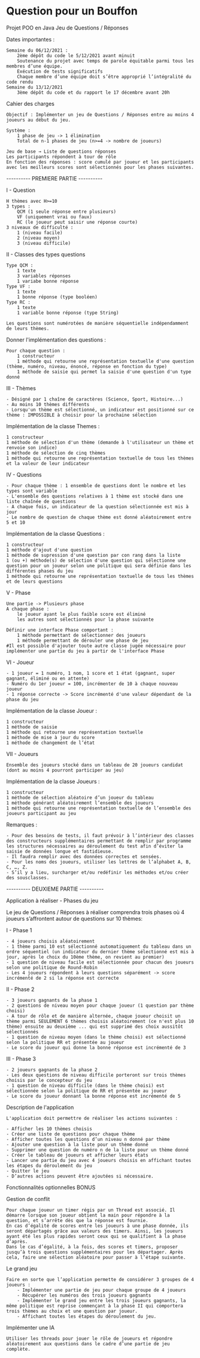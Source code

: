 # Question pour un Bouffon
Projet POO en Java
Jeu de Questions / Réponses

Dates importantes : 

    Semaine du 06/12/2021 :
        2ème dépôt du code le 5/12/2021 avant minuit 
        Soutenance du projet avec temps de parole équitable parmi tous les membres d’une équipe.
        Exécution de tests significatifs
        Chaque membre d’une équipe doit s’être approprié l’intégralité du code rendu 
    Semaine du 13/12/2021
        3ème dépôt du code et du rapport le 17 décembre avant 20h

Cahier des charges

    Objectif : Implémenter un jeu de Questions / Réponses entre au moins 4 joueurs au début du jeu.

    Système :
        1 phase de jeu -> 1 élimination 
        Total de n-1 phases de jeu (n>=4 -> nombre de joueurs)

    Jeu de base → Liste de questions réponses
    Les participants répondent à tour de rôle
    En fonction des réponses : score cumulé par joueur et les participants avec les meilleurs scores sont sélectionnés pour les phases suivantes.

---------- PREMIERE PARTIE ----------

I - Question

    H thèmes avec H>=10
    3 types :
        QCM (1 seule réponse entre plusieurs)
        VF (uniquement vrai ou faux)
        RC (le joueur peut saisir une réponse courte)
    3 niveaux de difficulté :
        1 (niveau facile)
        2 (niveau moyen)
        3 (niveau difficile)

II - Classes des types questions

    Type QCM :
        1 texte
        3 variables réponses
        1 variabe bonne réponse
    Type VF :
        1 texte
        1 bonne réponse (type booléen)
    Type RC :
        1 texte
        1 variable bonne réponse (type String)
        
    Les questions sont numérotées de manière séquentielle indépendamment de leurs thèmes.
    
Donner l'implémentation des questions :

    Pour chaque question :
        1 constructeur
        1 méthode qui retourne une représentation textuelle d'une question (thème, numéro, niveau, énoncé, réponse en fonction du type)
        1 méthode de saisie qui permet la saisie d'une question d'un type donné

III - Thèmes

    - Désigné par 1 chaîne de caractères (Science, Sport, Histoire...)
    - Au moins 10 thèmes différents
    - Lorsqu'un thème est sélectionné, un indicateur est positionné sur ce thème : IMPOSSIBLE à choisir pour la prochaine sélection
    
Implémentation de la classe Themes :

    1 constructeur
    1 méthode de sélection d'un thème (demande à l'utilisateur un thème et renvoie son indice)
    1 méthode de sélection de cinq thèmes
    1 méthode qui retourne une représentation textuelle de tous les thèmes et la valeur de leur indicateur

IV - Questions

    - Pour chaque thème : 1 ensemble de questions dont le nombre et les types sont variable
    - L'ensemble des questions relatives à 1 thème est stocké dans une liste chaînée de questions
    - A chaque fois, un indicateur de la question sélectionnée est mis à jour
    - Le nombre de question de chaque thème est donné aléatoirement entre 5 et 10

Implémentation de la classe Questions :

    1 constructeur
    1 méthode d'ajout d'une question
    1 méthode de supression d'une question par con rang dans la liste
    1 (ou +) méthode(s) de sélection d'une question qui sélectionne une question pour un joueur selon une politique qui sera définie dans les différentes phases du jeu
    1 méthode qui retourne une représentation textuelle de tous les thèmes et de leurs questions

V - Phase

    Une partie -> Plusieurs phase
    A chaque phase : 
        le joueur ayant le plus faible score est éliminé
        les autres sont sélectionnés pour la phase suivante
    
    Définir une interface Phase comportant :
        1 méthode permettant de sélectionner des joueurs
        1 méthode permettant de dérouler une phase de jeu
    #Il est possible d'ajouter toute autre classe jugée nécessaire pour implémenter une partie du jeu à partir de l'interface Phase

VI - Joueur

    - 1 joueur = 1 numéro, 1 nom, 1 score et 1 état (gagnant, super gagnant, éliminé ou en attente)
    - Numéro du 1er joueur = 100, incrémenter de 10 à chaque nouveau joueur
    - 1 réponse correcte -> Score incrémenté d'une valeur dépendant de la phase du jeu

Implémentation de la classe Joueur :

    1 constructeur
    1 méthode de saisie
    1 méthode qui retourne une représentation textuelle
    1 méthode de mise à jour du score
    1 méthode de changement de l’état

VII - Joueurs

    Ensemble des joueurs stocké dans un tableau de 20 joueurs candidat (dont au moins 4 pourront participer au jeu)

Implémentation de la classe Joueurs :

    1 constructeur
    1 méthode de sélection aléatoire d’un joueur du tableau
    1 méthode générant aléatoirement l’ensemble des joueurs
    1 méthode qui retourne une représentation textuelle de l’ensemble des joueurs participant au jeu

Remarques :

    - Pour des besoins de tests, il faut prévoir à l’intérieur des classes des constructeurs supplémentaires permettant de remplir par programme les structures nécessaires au déroulement du test afin d’éviter la saisie de données longue et fastidieuse.
    - Il faudra remplir avec des données correctes et sensées.
    - Pour les noms des joueurs, utiliser les lettres de l’alphabet A, B, C, …, Z.
    - S’il y a lieu, surcharger et/ou redéfinir les méthodes et/ou créer des sousclasses.

---------- DEUXIEME PARTIE ----------

Application à réaliser - Phases du jeu

Le jeu de Questions / Réponses à réaliser comprendra trois phases où 4 joueurs s’affrontent autour de questions sur 10 thèmes: 

I - Phase 1

    - 4 joueurs choisis aléatoirement
    - 1 thème parmi 10 est sélectionné automatiquement du tableau dans un ordre séquentiel (un indicateur du dernier thème sélectionné est mis à jour, après le choix du 10ème thème, on revient au premier)
    - 1 question de niveau facile est sélectionnée pour chacun des joueurs selon une politique de Round-Robin
    - Les 4 joueurs répondent à leurs questions séparément -> score incrémenté de 2 si la réponse est correcte

II - Phase 2

    - 3 joueurs gagnants de la phase 1
    - 2 questions de niveau moyen pour chaque joueur (1 question par thème choisi)
    - A tour de rôle et de manière alternée, chaque joueur choisit un thème parmi SEULEMENT 6 thèmes choisis aléatoirement (ce n'est plus 10 thème) ensuite au deuxième ... qui est supprimé des choix aussitôt sélectionnés
    - 1 question de niveau moyen (dans le thème choisi) est sélectionné selon la politique RR et présentée au joueur
    - Le score du joueur qui donne la bonne réponse est incrémenté de 3

III - Phase 3

    - 2 joueurs gagnants de la phase 2
    - Les deux questions de niveau difficile porteront sur trois thèmes choisis par le concepteur du jeu
    - 1 question de niveau difficile (dans le thème choisi) est sélectionnée selon la politique de RR et présentée au joueur
    - Le score du joueur donnant la bonne réponse est incrémenté de 5

Description de l'application

    L'application doit permettre de réaliser les actions suivantes :

    - Afficher les 10 thèmes choisis
    - Créer une liste de questions pour chaque thème
    - Afficher toutes les questions d’un niveau n donné par thème
    - Ajouter une question à la liste pour un thème donné
    - Supprimer une question de numéro n de la liste pour un thème donné
    - Créer le tableau de joueurs et afficher leurs états
    - Lancer une partie du jeu avec 4 joueurs choisis en affichant toutes les étapes du déroulement du jeu
    - Quitter le jeu
    - D’autres actions peuvent être ajoutées si nécessaire.

Fonctionnalités optionnelles BONUS

Gestion de conflit

    Pour chaque joueur un timer régis par un Thread est associé. Il démarre lorsque son joueur obtient la main pour répondre à la question, et s’arrête dès que la réponse est fournie.
    En cas d’égalité de scores entre les joueurs à une phase donnée, ils seront départagés grâce aux valeurs des timers. Ainsi, les joueurs ayant été les plus rapides seront ceux qui se qualifient à la phase d’après.
    Dans le cas d’égalité, à la fois, des scores et timers, proposer jusqu’à trois questions supplémentaires pour les départager. Après cela, faire une sélection aléatoire pour passer à l’étape suivante. 

Le grand jeu

    Faire en sorte que l’application permette de considérer 3 groupes de 4 joueurs : 
        - Implémenter une partie de jeu pour chaque groupe de 4 joueurs
        - Récupérer les numéros des trois joueurs gagnants
        - Implémenter le grand jeu entre les trois joueurs gagnants, la même politique est reprise commençant à la phase II qui comportera trois thèmes au choix et une question par joueur.
        - Affichant toutes les étapes du déroulement du jeu. 

Implémenter une IA

    Utiliser les threads pour jouer le rôle de joueurs et répondre aléatoirement aux questions dans le cadre d’une partie de jeu complète.
